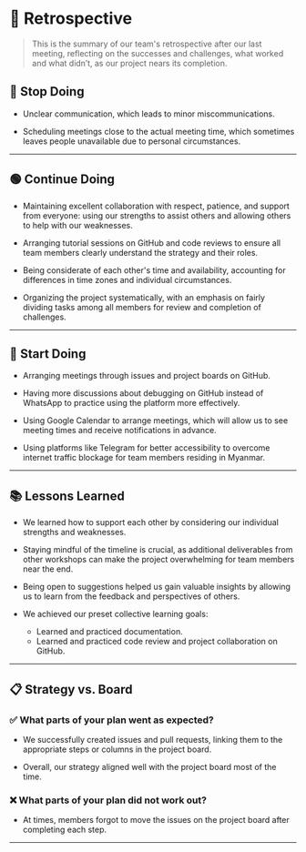 <!-- this template is for inspiration, feel free to change it however you like! -->

# 🚀 Retrospective

> This is the summary of our team's retrospective after our last meeting,
reflecting on the successes and challenges, what worked and what didn’t, as our
project nears its completion.

## 🚫 Stop Doing

- Unclear communication, which leads to minor miscommunications.

- Scheduling meetings close to the actual meeting time, which sometimes leaves
people unavailable due to personal circumstances.

---

## 🟢 Continue Doing

- Maintaining excellent collaboration with respect, patience, and support from
everyone: using our strengths to assist others and allowing others to help with
our weaknesses.

- Arranging tutorial sessions on GitHub and code reviews to ensure all team
members clearly understand the strategy and their roles.

- Being considerate of each other's time and availability, accounting for
differences in time zones and individual circumstances.

- Organizing the project systematically, with an emphasis on fairly dividing
tasks among all members for review and completion of challenges.

---

## 🚀 Start Doing

- Arranging meetings through issues and project boards on GitHub.

- Having more discussions about debugging on GitHub instead of WhatsApp to
practice using the platform more effectively.

- Using Google Calendar to arrange meetings, which will allow us to see meeting
times and receive notifications in advance.

- Using platforms like Telegram for better accessibility to overcome internet
traffic blockage for team members residing in Myanmar.

---

## 📚 Lessons Learned

- We learned how to support each other by considering our individual strengths
and weaknesses.

- Staying mindful of the timeline is crucial, as additional deliverables from
other workshops can make the project overwhelming for team members near the end.

- Being open to suggestions helped us gain valuable insights by allowing us to
learn from the feedback and perspectives of others.

- We achieved our preset collective learning goals:
  - Learned and practiced documentation.
  - Learned and practiced code review and project collaboration on GitHub.

---

## 📋 Strategy vs. Board

### ✅ What parts of your plan went as expected?

- We successfully created issues and pull requests, linking them to the
appropriate steps or columns in the project board.

- Overall, our strategy aligned well with the project board most of the time.

### ❌ What parts of your plan did not work out?

- At times, members forgot to move the issues on the project board after
completing each step.

---
